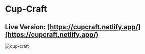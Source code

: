 # Cup-Craft

## Live Version: [https://cupcraft.netlify.app/](https://cupcraft.netlify.app/)

![cup-craft](https://github.com/prachiguptadev/Javascript-Projects/assets/117148255/d386d13f-d4cc-4b77-b2c4-613866653887)
